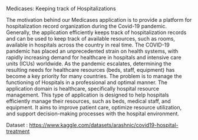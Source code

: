 Medicases: Keeping track of Hospitalizations

The motivation behind our Medicases application is to provide a platform for hospitalization record organization during the Covid-19 pandemic. Generally, the application efficiently keeps track of hospitalization records and can be used to keep track of available resources, such as rooms, available in hospitals across the country in real time. 
The COVID-19 pandemic has placed an unprecedented strain on health systems, with rapidly increasing demand for healthcare in hospitals and intensive care units (ICUs) worldwide. As the pandemic escalates, determining the resulting needs for healthcare resources (beds, staff, equipment) has become a key priority for many countries.
The problem is to manage the functioning of Hospitals in a professional and optimal manner. 
The application domain is healthcare, specifically hospital resource management. This type of application is designed to help hospitals efficiently manage their resources, such as beds, medical staff, and equipment. It aims to improve patient care, optimize resource utilization, and support decision-making processes with the hospital environment.

Dataset : https://www.kaggle.com/datasets/arashnic/covid19-hospital-treatment
